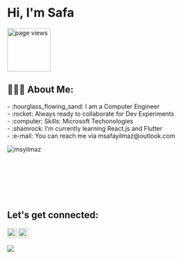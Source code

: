 # Hi, I'm Safa

<a href="https://github.com/msyilmaz">
 <img src="https://komarev.com/ghpvc/?username=msyilmaz&color=brightgreen" alt="page views" width="100" />
  </a>

<h2 align="left">👨🏻‍💻 About Me:</h2>
- :hourglass_flowing_sand: I am a Computer Engineer </br>
- :rocket: Always ready to collaborate for Dev Experiments </br>
- :computer: Skills: Microsoft Techonologies  </br>
- :shamrock: I’m currently learning React.js and Flutter </br>
- :e-mail: You can reach me via msafayilmaz@outlook.com </br>



<p><img align="left" src="https://github-readme-stats.vercel.app/api/top-langs?username=msyilmaz&show_icons=true&locale=en&layout=compact" alt="msyilmaz" /></p>

</br></br></br></br></br></br></br>

<h2 align="left">Let's get connected:</h2>

<p>
  <a href="https://www.linkedin.com/in/msafayilmaz/" target="_blank"><img alt="LinkedIn" src="https://img.shields.io/badge/@msafayilmaz-%230077B5.svg?style=flat-square&logo=linkedin&logoColor=white" height=22/></a>
  <a href="mailto:msafayilmaz@outlook.com" target="_blank"><img alt="Mail" src="https://img.shields.io/badge/msafayilmaz@outlook.com-c14438?style=flat-square&logo=Gmail&logoColor=white" height=22/></a>
</p>

<img src="https://github-readme-stats.vercel.app/api?username=msyilmaz&show_icons=true">
